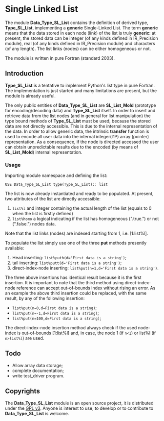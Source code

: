 # Single Linked List

The module __Data\_Type\_SL\_List__ contains the definition of derived type, __Type\_SL\_List__, implementing a __generic__ Single-Linked List. The term __generic__ means that the data stored in each node (link) of the list is truly __generic__: at present, the stored data can be integer (of any kinds defined in IR\_Precision module), real (of any kinds defined in IR\_Precision module) and characters (of any length). The list links (nodes) can be either homogeneous or not.

The module is written in pure Fortran (standard 2003).

## Introduction

__Type\_SL\_List__ is a tentative to implement Python's list type in pure Fortran. The implementation is just started and many limitations are present, but the module is already useful.

The only public entities of __Data\_Type\_SL\_List__  are __SL\_List\_Mold__ (prototype for encoding/decoding data) and __Type\_SL\_List__ itself. In order to insert and retrieve data from the list nodes (and in general for list manipulation) the type bound methods of __Type\_SL\_List__ must be used, because the stored data are not directly accessible. This is due to the internal representation of the data. In order to allow generic data, the intrinsic __transfer__ function is used to encode all user data into the internal integer(I1P) array (pointer) representation. As a consequence, if the node is directed accessed the user can obtain unpredictable results due to the encoded (by means of __SL\_List\_Mold__) internal representation.

### Usage

Importing module namespace and defining the list:

`USE Data_Type_SL_List
type(Type_SL_List):: list`

The list is now already instantiated and ready to be populated. At present, two attributes of the list are directly accessible:

1. `list%l` and integer containing the actual length of the list (equals to 0 when the list is firstly defined)
2. `list%homo` a logical indicating if the list has homogeneous (".true.") or not (".false.") nodes data.

Note that the list links (nodes) are indexed starting from 1, i.e. [1:list%l].

To populate the list simply use one of the three __put__ methods presently available:

1. Head inserting: ``list%puth(d='First data is a string')``;
2. tail inserting: ``list%putt(d='First data is a string')``;
3. direct-index-node inserting: ``list%put(n=1,d='First data is a string')``.

The three above insertions has identical result because it is the first insertion. It is important to note that the third method using direct-index-node reference can accept out-of-bounds index without rising an error. As an example the above third insertion could be replaced, with the same result, by any of the following insertion:

- ``list%put(n=0,d=First data is a string)``;
- ``list%put(n=-1,d=First data is a string)``;
- ``list%put(n=100,d=First data is a string)``;

The direct-index-node insertion method always check if the used node-index is out-of-bounds [1:list%l] and, in case, the node 1 (if `n<1`) or list%l (if `n>list%l`) are used.

## Todo

- Allow array data storage;
- complete documentation;
- write test\_driver program.


## Copyrights

The __Data\_Type\_SL\_List__ module is an open source project, it is distributed under the [GPL v3](http://www.gnu.org/licenses/gpl-3.0.html). Anyone is interest to use, to develop or to contribute to __Data\_Type\_SL\_List__ is welcome.
